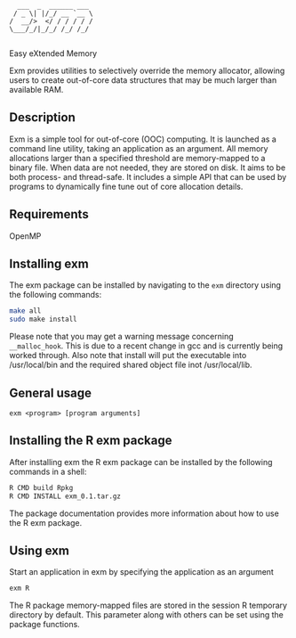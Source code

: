 ```
  ___  _  ______ ___ 
 / _ \| |/_/ __ `__ \
/  __/>  </ / / / / /
\___/_/|_/_/ /_/ /_/ 
                     
```

Easy eXtended Memory

Exm provides utilities to selectively override the memory allocator,
allowing users to create out-of-core data structures that may be much
larger than available RAM.

Description
---

Exm is a simple tool for out-of-core (OOC) computing.  It is launched as a
command line utility, taking an application as an argument. All memory
allocations larger than a specified threshold are memory-mapped to a binary
file. When data are not needed, they are stored on disk. It aims to be both
process- and thread-safe. It includes a simple API that can be used by programs
to dynamically fine tune out of core allocation details.

Requirements
---

OpenMP

Installing exm
---

The exm package can be installed by navigating to the 
`exm` directory using the following commands:

```bash
make all
sudo make install
```

Please note that you may get a warning message concerning `__malloc_hook`.
This is due to a recent change in gcc and is currently being worked through.
Also note that install will put the executable into /usr/local/bin and the
required shared object file inot /usr/local/lib.

General usage
---

```
exm <program> [program arguments]
```

Installing the R exm package
---

After installing exm the R exm package can be installed by
the following commands in a shell:

```bash
R CMD build Rpkg
R CMD INSTALL exm_0.1.tar.gz
```

The package documentation provides more information about how to use the 
R exm package.

Using exm
---

Start an application in exm by specifying the application as an argument

```r
exm R
```

The R package memory-mapped files are stored in the session R temporary
directory by default. This parameter along with others can be set using the
package functions.
